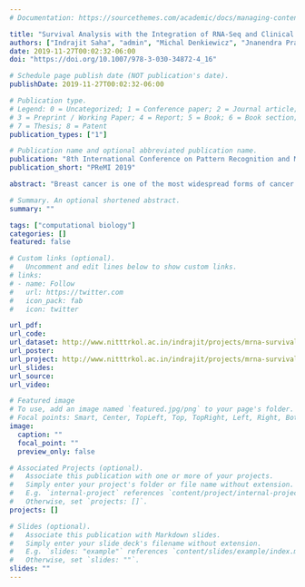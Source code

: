 ```yaml
---
# Documentation: https://sourcethemes.com/academic/docs/managing-content/

title: "Survival Analysis with the Integration of RNA-Seq and Clinical Data to Identify Breast Cancer Subtype Specific Genes"
authors: ["Indrajit Saha", "admin", "Michal Denkiewicz", "Jnanendra Prasad Sarkar", "Debasree Maity", "Ujjwal Maulik", "Dariusz Plewczynski"]
date: 2019-11-27T00:02:32-06:00
doi: "https://doi.org/10.1007/978-3-030-34872-4_16"

# Schedule page publish date (NOT publication's date).
publishDate: 2019-11-27T00:02:32-06:00

# Publication type.
# Legend: 0 = Uncategorized; 1 = Conference paper; 2 = Journal article;
# 3 = Preprint / Working Paper; 4 = Report; 5 = Book; 6 = Book section;
# 7 = Thesis; 8 = Patent
publication_types: ["1"]

# Publication name and optional abbreviated publication name.
publication: "8th International Conference on Pattern Recognition and Machine Intelligence 2019"
publication_short: "PReMI 2019"

abstract: "Breast cancer is one of the most widespread forms of cancer that affects a significant portion of the female population today. Its early detection and subsequent treatment can be life saving. However, it is difficult clinically and computationally to detect breast cancer and its subtypes in their early stages. On the other hand, Next Generation Sequencing (NGS) techniques have significantly accelerated the process of mapping the human genomes by providing high-throughput expression data of RNA. In this work, we study such NGS based expression data of mRNAs with the clinical data in order to (a) rank the genes based on their importance in survival of breast cancer subtypes and (b) find the relation between the up/down regulation of genes and survival probability of a population. In this regard, first volcano plot is used to find the differentially expressed genes for each subtype, and second, such genes are used to perform the Kaplan-Meier survival analysis with the integration of mRNA expression and clinical data to rank the genes by their importance in survival of breast cancer subtypes. These genes are ranked based on the p-value and significant genes are filtered out by considering the cut-off as p-value <0.05 for each breast cancer subtype. In our analysis, we have found a relation between gene regulation and survival probability, e.g. up and down regulated genes of a population show low rate of survival of that population. Moreover, for the biological significance, PPI network and KEGG Pathway analysis are conducted on a common set of genes that are present in all subtypes. The datasets, code and supplementary materials of this work are provided online (http://www.nitttrkol.ac.in/indrajit/projects/mrna-survival-breastcancer-subtypes/)."

# Summary. An optional shortened abstract.
summary: ""

tags: ["computational biology"]
categories: []
featured: false

# Custom links (optional).
#   Uncomment and edit lines below to show custom links.
# links:
# - name: Follow
#   url: https://twitter.com
#   icon_pack: fab
#   icon: twitter

url_pdf:
url_code: 
url_dataset: http://www.nitttrkol.ac.in/indrajit/projects/mrna-survival-breastcancer-subtypes/
url_poster:
url_project: http://www.nitttrkol.ac.in/indrajit/projects/mrna-survival-breastcancer-subtypes/
url_slides:
url_source:
url_video:

# Featured image
# To use, add an image named `featured.jpg/png` to your page's folder. 
# Focal points: Smart, Center, TopLeft, Top, TopRight, Left, Right, BottomLeft, Bottom, BottomRight.
image:
  caption: ""
  focal_point: ""
  preview_only: false

# Associated Projects (optional).
#   Associate this publication with one or more of your projects.
#   Simply enter your project's folder or file name without extension.
#   E.g. `internal-project` references `content/project/internal-project/index.md`.
#   Otherwise, set `projects: []`.
projects: []

# Slides (optional).
#   Associate this publication with Markdown slides.
#   Simply enter your slide deck's filename without extension.
#   E.g. `slides: "example"` references `content/slides/example/index.md`.
#   Otherwise, set `slides: ""`.
slides: ""
---
```

